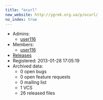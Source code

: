 ```yaml
---
title: "ocurl"
new_website: http://ygrek.org.ua/p/ocurl/
no_index: true
---
```


* Admins:
  * [user116](/users/user116)
* Members:
  * [user116](/users/user116)
* [Releases](https://download.ocamlcore.org/ocurl)
* Registered: 2013-01-28 17:05:19
* Archived data:
  * 0 open bugs
  * 0 open feature requests
  * 0 mailing list
  * 1 VCS
  * 26 released files
